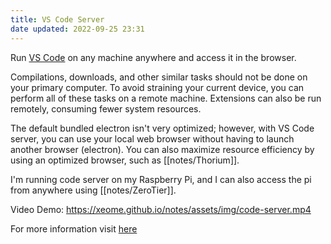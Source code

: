 ```yaml
---
title: VS Code Server
date updated: 2022-09-25 23:31
---
```


Run [VS Code](https://github.com/Microsoft/vscode) on any machine anywhere and access it in the browser.

Compilations, downloads, and other similar tasks should not be done on your primary computer. To avoid straining your current device, you can perform all of these tasks on a remote machine. Extensions can also be run remotely, consuming fewer system resources.

The default bundled electron isn't very optimized; however, with VS Code server, you can use your local web browser without having to launch another browser (electron). You can also maximize resource efficiency by using an optimized browser, such as [[notes/Thorium]].

I'm running code server on my Raspberry Pi, and I can also access the pi from anywhere using [[notes/ZeroTier]].

Video Demo:
<https://xeome.github.io/notes/assets/img/code-server.mp4>

For more information visit [here](https://github.com/coder/code-server)
